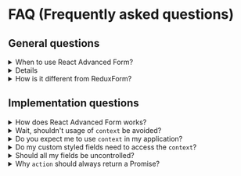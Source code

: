 # FAQ (Frequently asked questions)

## General questions
<details>
  <summary>When to use React Advanced Form?</summary>
  <p>Whenever you need a flexible and powerful form for your <a href="https://reactjs.org/">React<a/>-based projects. There are no restrains or limitations regarding where React Advanced Form cannot be used, as it's suitable for both small and large applications.
</details>

<details>
  <summary>Why should I switch to React Advanced Form?</summary>
  <p>We have researched various form libraries to find the one which would suit us. It sounds easy, but in reality there wasn't a single library which would take care of forms gracefully, without unnecessary boilterplate, manual state management or architectural dependencies. If you want a library which "just works", without spending a week on configuring it, React Advanced Form is exactly what you need.</p>
  <p>Read more about the <a href="./docs/concept.md">motivation and thoughts</a> behind React Advanced Form.
</details>

<details>
  <summary>How is it different from ReduxForm?</summary>
  <p>ReduxForm deligates the state of the each form to the Redux store, while React Advanced Form handles the state within the <code>Form</code> component. You may not always need ReduxForm, as well as you <a href="https://medium.com/@dan_abramov/you-might-not-need-redux-be46360cf367">might not always need Redux</a> in general. React Advanced Form doesn't enforce you to use either.</p>
</details>

## Implementation questions
<details>
  <summary>How does React Advanced Form works?</summary>
  <p>It keeps the fields in the form's state and manages them via internal callback methods. Relationship between the form and various of field components is achieved by accessing the <a href="https://reactjs.org/docs/context.html">context</a>.</p>
</details>

<details>
  <summary>Wait, shouldn't usage of <code>context</code> be avoided?</summary>
  <p>Yes and no. Context is not something you would want to use in your applications by yourself, since it behaves differently from what you would expect, and doesn't contribute much to the overall patterns of React. However, some libraries do rely on it (Redux, Apollo), and it's fine until you <a href="https://medium.com/react-ecosystem/how-to-handle-react-context-a7592dfdcbc">do it properly</a>.</p>
</details>

<details>
  <summary>Do you expect me to use <code>context</code> in my application?</summary>
  <p>No, never use context in your applications.</p>
  <p>React Advanced Form handles context safely, providing you all the necessary hooks and callbacks so you don't need to touch context at all.</p>
</details>

<details>
  <summary>Do my custom styled fields need to access the <code>context</code>?</summary>
  <p>No, never use context in your applications.</p>
  <p>You need not to access any context in order to implement beautiful custom fields. Use a native <code>connectField</code> decorator to get all the necessary props of the field you are about to style. Read more about <a href="./docs/custom-styling.md">custom styling</a>.</p>
</details>

<details>
  <summary>Should all my fields be uncontrolled?</summary>
  <p><i>You</i> are in charge of what is controlled and what is not. By default, React Advanced Form will handle all state changes behind the scenes, since in most scenarios controlling the fields by yourself is an overkill. You are being provided plenty of hooks and methods to make your impementation lighter, and strive towards <i>stateless</i> forms.</p>
  <p>However, in case you need to control the fields, you can always do so by providing the <code>value</code> and <code>onChange</code> props to the fields. This will make them controllable by you, and React Advanced Form will no longer be in charge of updating their value. You would still benefit from all the features of React Advanced Form in this case.</p>
</details>

<details>
  <summary>Why <code>action</code> should always return a Promise?</summary>
  <p>Forms are used to request the data from a user in a pleasant way, and transform/translate it afterward. It's rare you would use a form for something different. Considering that, React Advanced Form is specifically designed to handle asynchronous nature of data transition during the workflow with the form. This also gives you a granular control over how your request is being handled, so you can change the UI respectively. Read more about <a href="./docs/submit.md#callback-methods">submit callback methods</a>.</p>
  <p>However, React Advanced Form never enforces you to handle things in one way only. You can use it without any  <code>action</code> specified at all, <a href="./docs/submit.md#manual-submit">handling the submit manually</a>. You still benefit from all the features of React Advanced Form in this case.</p>
</details>
